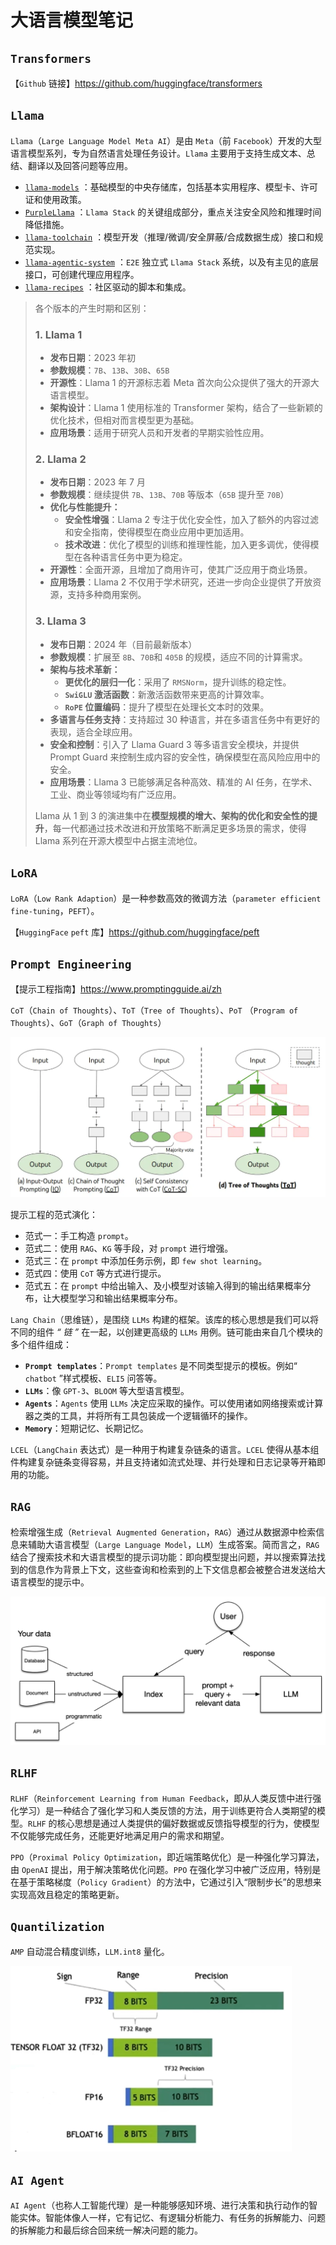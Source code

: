 # 大语言模型笔记



## `Transformers`

【`Github` 链接】https://github.com/huggingface/transformers



## `Llama`

`Llama`（`Large Language Model Meta AI`）是由 `Meta`（前 `Facebook`）开发的大型语言模型系列，专为自然语言处理任务设计。`Llama` 主要用于支持生成文本、总结、翻译以及回答问题等应用。

- [`llama-models`](https://github.com/meta-llama/llama-models) ：基础模型的中央存储库，包括基本实用程序、模型卡、许可证和使用政策。
- [`PurpleLlama`](https://github.com/meta-llama/PurpleLlama) ：`Llama Stack` 的关键组成部分，重点关注安全风险和推理时间降低措施。
- [`llama-toolchain`](https://github.com/meta-llama/llama-toolchain) ：模型开发（推理/微调/安全屏蔽/合成数据生成）接口和规范实现。
- [`llama-agentic-system`](https://github.com/meta-llama/llama-agentic-system) ：`E2E` 独立式 `Llama Stack` 系统，以及有主见的底层接口，可创建代理应用程序。
- [`llama-recipes`](https://github.com/meta-llama/llama-recipes) ：社区驱动的脚本和集成。

> 各个版本的产生时期和区别：
>
> ### 1. Llama 1
>
> - **发布日期**：2023 年初
> - **参数规模**：`7B`、`13B`、`30B`、`65B`
> - **开源性**：Llama 1 的开源标志着 Meta 首次向公众提供了强大的开源大语言模型。
> - **架构设计**：Llama 1 使用标准的 Transformer 架构，结合了一些新颖的优化技术，但相对而言模型更为基础。
> - **应用场景**：适用于研究人员和开发者的早期实验性应用。
>
> ### 2. Llama 2
>
> - **发布日期**：2023 年 7 月
> - **参数规模**：继续提供 `7B`、`13B`、`70B` 等版本（`65B` 提升至 `70B`）
> - **优化与性能提升：**
>   - **安全性增强**：Llama 2 专注于优化安全性，加入了额外的内容过滤和安全指南，使得模型在商业应用中更加适用。
>   - **技术改进**：优化了模型的训练和推理性能，加入更多调优，使得模型在各种语言任务中更为稳定。
> - **开源性**：全面开源，且增加了商用许可，使其广泛应用于商业场景。
> - **应用场景**：Llama 2 不仅用于学术研究，还进一步向企业提供了开放资源，支持多种商用案例。
>
> ### 3. Llama 3
>
> - **发布日期**：2024 年（目前最新版本）
> - **参数规模**：扩展至 `8B`、`70B`和 `405B` 的规模，适应不同的计算需求。
> - **架构与技术革新：**
>   - **更优化的层归一化**：采用了 `RMSNorm`，提升训练的稳定性。
>   - **`SwiGLU` 激活函数**：新激活函数带来更高的计算效率。
>   - **`RoPE` 位置编码**：提升了模型在处理长文本时的效果。
> - **多语言与任务支持**：支持超过 30 种语言，并在多语言任务中有更好的表现，适合全球应用。
> - **安全和控制**：引入了 Llama Guard 3 等多语言安全模块，并提供 Prompt Guard 来控制生成内容的安全性，确保模型在高风险应用中的安全。
> - **应用场景**：Llama 3 已能够满足各种高效、精准的 AI 任务，在学术、工业、商业等领域均有广泛应用。
>
> Llama 从 1 到 3 的演进集中在**模型规模的增大、架构的优化和安全性的提升**，每一代都通过技术改进和开放策略不断满足更多场景的需求，使得 Llama 系列在开源大模型中占据主流地位。



## `LoRA`

`LoRA`（`Low Rank Adaption`）是一种参数高效的微调方法（`parameter efficient fine-tuning`，`PEFT`）。

【`HuggingFace` `peft` 库】https://github.com/huggingface/peft



## `Prompt Engineering`

【提示工程指南】https://www.promptingguide.ai/zh

`CoT`（`Chain of Thoughts`）、`ToT`（`Tree of Thoughts`）、`PoT` （`Program of Thoughts`）、`GoT`（`Graph of Thoughts`）

<img src="ReadME.assets/ToT.png" alt="ToT" style="zoom:70%;" />

提示工程的范式演化：

- 范式一：手工构造 `prompt`。
- 范式二：使用 `RAG`、`KG` 等手段，对 `prompt` 进行增强。
- 范式三：在 `prompt` 中添加任务示例，即 `few shot learning`。
- 范式四：使用 `CoT` 等方式进行提示。
- 范式五：在 `prompt` 中给出输入、及小模型对该输入得到的输出结果概率分布，让大模型学习和输出结果概率分布。

`Lang Chain`（思维链），是围绕 `LLMs` 构建的框架。该库的核心思想是我们可以将不同的组件 *“ 链 ”* 在一起，以创建更高级的 `LLMs` 用例。链可能由来自几个模块的多个组件组成：

- **`Prompt templates`**：`Prompt templates` 是不同类型提示的模板。例如“ `chatbot` ”样式模板、`ELI5` 问答等。
- **`LLMs`**：像 `GPT-3`、`BLOOM` 等大型语言模型。
- **`Agents`**：`Agents` 使用 `LLMs` 决定应采取的操作。可以使用诸如网络搜索或计算器之类的工具，并将所有工具包装成一个逻辑循环的操作。
- **`Memory`**：短期记忆、长期记忆。

`LCEL`（`LangChain` 表达式）是一种用于构建复杂链条的语言。`LCEL` 使得从基本组件构建复杂链条变得容易，并且支持诸如流式处理、并行处理和日志记录等开箱即用的功能。



## `RAG`

检索增强生成（`Retrieval Augmented Generation`，`RAG`）通过从数据源中检索信息来辅助大语言模型（`Large Language Model`，`LLM`）生成答案。简而言之，`RAG` 结合了搜索技术和大语言模型的提示词功能：即向模型提出问题，并以搜索算法找到的信息作为背景上下文，这些查询和检索到的上下文信息都会被整合进发送给大语言模型的提示中。

<img src="ReadME.assets/image-20241109223549457.png" alt="image-20241109223549457" style="zoom:65%;" />



## `RLHF`

`RLHF`（`Reinforcement Learning from Human Feedback`，即从人类反馈中进行强化学习）是一种结合了强化学习和人类反馈的方法，用于训练更符合人类期望的模型。`RLHF` 的核心思想是通过人类提供的偏好数据或反馈指导模型的行为，使模型不仅能够完成任务，还能更好地满足用户的需求和期望。

`PPO`（`Proximal Policy Optimization`，即近端策略优化）是一种强化学习算法，由 `OpenAI` 提出，用于解决策略优化问题。`PPO` 在强化学习中被广泛应用，特别是在基于策略梯度（`Policy Gradient`）的方法中，它通过引入“限制步长”的思想来实现高效且稳定的策略更新。



## `Quantilization`

`AMP` 自动混合精度训练，`LLM.int8` 量化。

![image-20241110145924543](ReadME.assets/image-20241110145924543.png)



## `AI Agent`

`AI Agent`（也称人工智能代理）是一种能够感知环境、进行决策和执行动作的智能实体。智能体像人一样，它有记忆、有逻辑分析能力、有任务的拆解能力、问题的拆解能力和最后综合回来统一解决问题的能力。



